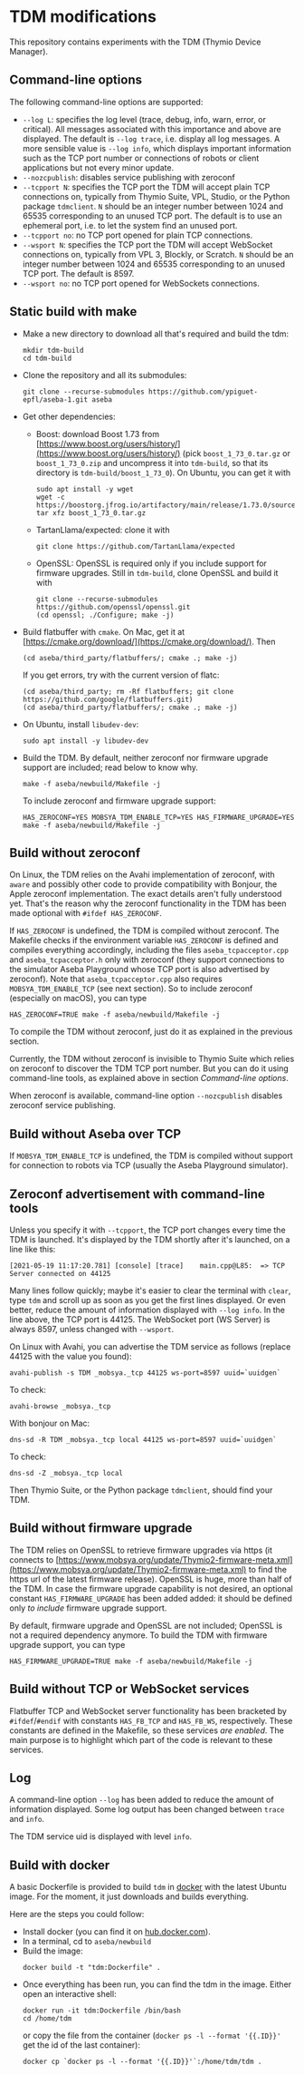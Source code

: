 

# TDM modifications

This repository contains experiments with the TDM (Thymio Device Manager).

## Command-line options

The following command-line options are supported:
- `--log L`: specifies the log level (trace, debug, info, warn, error, or critical). All messages associated with this importance and above are displayed. The default is `--log trace`, i.e. display all log messages. A more sensible value is `--log info`, which displays important information such as the TCP port number or connections of robots or client applications but not every minor update.
- `--nozcpublish`: disables service publishing with zeroconf
- `--tcpport N`: specifies the TCP port the TDM will accept plain TCP connections on, typically from Thymio Suite, VPL, Studio, or the Python package `tdmclient`. `N` should be an integer number between 1024 and 65535 corresponding to an unused TCP port. The default is to use an ephemeral port, i.e. to let the system find an unused port.
- `--tcpport no`: no TCP port opened for plain TCP connections.
- `--wsport N`: specifies the TCP port the TDM will accept WebSocket connections on, typically from VPL 3, Blockly, or Scratch. `N` should be an integer number between 1024 and 65535 corresponding to an unused TCP port. The default is 8597.
- `--wsport no`: no TCP port opened for WebSockets connections.

## Static build with make

- Make a new directory to download all that's required and build the tdm:
    ```
    mkdir tdm-build
    cd tdm-build
    ```
- Clone the repository and all its submodules:
    ```
    git clone --recurse-submodules https://github.com/ypiguet-epfl/aseba-1.git aseba
    ```
- Get other dependencies:
    - Boost: download Boost 1.73 from [https://www.boost.org/users/history/](https://www.boost.org/users/history/) (pick `boost_1_73_0.tar.gz` or `boost_1_73_0.zip` and uncompress it into `tdm-build`, so that its directory is `tdm-build/boost_1_73_0`).
        On Ubuntu, you can get it with
        ```
        sudo apt install -y wget
        wget -c https://boostorg.jfrog.io/artifactory/main/release/1.73.0/source/boost_1_73_0.tar.gz
        tar xfz boost_1_73_0.tar.gz
        ```
    - TartanLlama/expected: clone it with
        ```
        git clone https://github.com/TartanLlama/expected
        ```
    - OpenSSL: OpenSSL is required only if you include support for firmware upgrades. Still in `tdm-build`, clone OpenSSL and build it with
        ```
        git clone --recurse-submodules https://github.com/openssl/openssl.git
        (cd openssl; ./Configure; make -j)
        ```

- Build flatbuffer with `cmake`. On Mac, get it at [https://cmake.org/download/](https://cmake.org/download/). Then
    ```
    (cd aseba/third_party/flatbuffers/; cmake .; make -j)
    ```
    If you get errors, try with the current version of flatc:
    ```
    (cd aseba/third_party; rm -Rf flatbuffers; git clone https://github.com/google/flatbuffers.git)
    (cd aseba/third_party/flatbuffers/; cmake .; make -j)
    ```

- On Ubuntu, install `libudev-dev`:
    ```
    sudo apt install -y libudev-dev
    ```

- Build the TDM. By default, neither zeroconf nor firmware upgrade support are included; read below to know why.
    ```
    make -f aseba/newbuild/Makefile -j
    ```
    To include zeroconf and firmware upgrade support:
    ```
    HAS_ZEROCONF=YES MOBSYA_TDM_ENABLE_TCP=YES HAS_FIRMWARE_UPGRADE=YES make -f aseba/newbuild/Makefile -j
    ```

## Build without zeroconf

On Linux, the TDM relies on the Avahi implementation of zeroconf, with `aware` and possibly other code to provide compatibility with Bonjour, the Apple zeroconf implementation. The exact details aren't fully understood yet. That's the reason why the zeroconf functionality in the TDM has been made optional with `#ifdef HAS_ZEROCONF`.

If `HAS_ZEROCONF` is undefined, the TDM is compiled without zeroconf. The Makefile checks if the environment variable `HAS_ZEROCONF` is defined and compiles everything accordingly, including the files `aseba_tcpacceptor.cpp` and `aseba_tcpacceptor.h` only with zeroconf (they support connections to the simulator Aseba Playground whose TCP port is also advertised by zeroconf). Note that `aseba_tcpacceptor.cpp` also requires `MOBSYA_TDM_ENABLE_TCP` (see next section). So to include zeroconf (especially on macOS), you can type
```
HAS_ZEROCONF=TRUE make -f aseba/newbuild/Makefile -j
```
To compile the TDM without zeroconf, just do it as explained in the previous section.

Currently, the TDM without zeroconf is invisible to Thymio Suite which relies on zeroconf to discover the TDM TCP port number. But you can do it using command-line tools, as explained above in section _Command-line options_.

When zeroconf is available, command-line option `--nozcpublish` disables zeroconf service publishing.

## Build without Aseba over TCP

If `MOBSYA_TDM_ENABLE_TCP` is undefined, the TDM is compiled without support for connection to robots via TCP (usually the Aseba Playground simulator).

## Zeroconf advertisement with command-line tools

Unless you specify it with `--tcpport`, the TCP port changes every time the TDM is launched. It's displayed by the TDM shortly after it's launched, on a line like this:
```
[2021-05-19 11:17:20.781] [console] [trace]    main.cpp@L85:  => TCP Server connected on 44125
```
Many lines follow quickly; maybe it's easier to clear the terminal with `clear`, type `tdm` and scroll up as soon as you get the first lines displayed. Or even better, reduce the amount of information displayed with `--log info`. In the line above, the TCP port is 44125. The WebSocket port (WS Server) is always 8597, unless changed with `--wsport`.

On Linux with Avahi, you can advertise the TDM service as follows (replace 44125 with the value you found):
```
avahi-publish -s TDM _mobsya._tcp 44125 ws-port=8597 uuid=`uuidgen`
```

To check:
```
avahi-browse _mobsya._tcp
```

With bonjour on Mac:
```
dns-sd -R TDM _mobsya._tcp local 44125 ws-port=8597 uuid=`uuidgen`
```

To check:
```
dns-sd -Z _mobsya._tcp local
```

Then Thymio Suite, or the Python package `tdmclient`, should find your TDM.

## Build without firmware upgrade

The TDM relies on OpenSSL to retrieve firmware upgrades via https (it connects to [https://www.mobsya.org/update/Thymio2-firmware-meta.xml](https://www.mobsya.org/update/Thymio2-firmware-meta.xml) to find the https url of the latest firmware release). OpenSSL is huge, more than half of the TDM. In case the firmware upgrade capability is not desired, an optional constant `HAS_FIRMWARE_UPGRADE` has been added added: it should be defined only _to include_ firmware upgrade support.

By default, firmware upgrade and OpenSSL are not included; OpenSSL is not a required dependency anymore. To build the TDM with firmware upgrade support, you can type
```
HAS_FIRMWARE_UPGRADE=TRUE make -f aseba/newbuild/Makefile -j
```

## Build without TCP or WebSocket services

Flatbuffer TCP and WebSocket server functionality has been bracketed by `#ifdef`/`#endif` with constants `HAS_FB_TCP` and `HAS_FB_WS`, respectively. These constants are defined in the Makefile, so these services _are enabled_. The main purpose is to highlight which part of the code is relevant to these services.

## Log

A command-line option `--log` has been added to reduce the amount of information displayed. Some log output has been changed between `trace` and `info`.

The TDM service uid is displayed with level `info`.

## Build with docker

A basic Dockerfile is provided to build `tdm` in [docker](https://docs.docker.com/get-started/) with the latest Ubuntu image. For the moment, it just downloads and builds everything.

Here are the steps you could follow:
- Install docker (you can find it on [hub.docker.com](https://hub.docker.com/search/?offering=community&type=edition)).
- In a terminal, cd to `aseba/newbuild`
- Build the image:
    ```
    docker build -t "tdm:Dockerfile" .
    ```
- Once everything has been run, you can find the tdm in the image. Either open an interactive shell:
    ```
    docker run -it tdm:Dockerfile /bin/bash
    cd /home/tdm
    ```
    or copy the file from the container (`docker ps -l --format '{{.ID}}'` get the id of the last container):
    ```
    docker cp `docker ps -l --format '{{.ID}}'`:/home/tdm/tdm .
    ```
